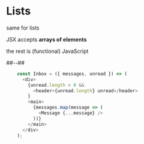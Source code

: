 <!-- .slide: class="two-column" -->

# Lists


same for lists

JSX accepts **arrays of elements**

the rest is (functional) JavaScript

##--##

<!-- .slide: class="with-code" -->

```javascript
    const Inbox = ({ messages, unread }) => (
      <div>
        {unread.length > 0 &&
          <header>{unread.length} unread</header>
        }
        <main>
          {messages.map(message => (
            <Message {...message} />
          ))}
        </main>
      </div>
    );
```
<!-- .element: style="margin-top:200px" -->
